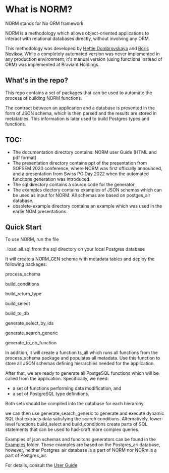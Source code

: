 # What is NORM?
 
 NORM stands for No ORM framework.
 
 NORM is a methodology which allows object-oriented applications to interact with relational databases
 directly, without involving any ORM. 
 
 This methodology was developed by [Hettie Dombrovskaya](https://github.com/hettie-d) and [Boris Novikov](https://github.com/bn1206). While a completely automated version was never implemented in any production environment, it's manual version (using functions instead of ORM) was implemented at Braviant Holdings.

## What's in the repo?

This repo contains a set of packages that can be used to automate the process of building NORM functions.

The contract between an applicarion and a database is presented in the form of JSON schema, which is then parsed and the results are stored in metatables. This information is later used to build Postgres types and functions.


 
 ##  TOC:
 
 * The documentation directory contains: NORM user Guide (HTML and pdf format)
 * The presentation directory contains ppt of the  presentation from SOFSEM 2020 conference, where NORM was first officially announced, and a presentation from Swiss PG Day 2022 when the automated funcitons generation was introduced.
 * The sql directory contains a source code for the generator
 * The examples diectory contains examples of JSON schemas which can be used as input for NORM. All schemas are based on postges_air database.
 * obsolete-example directory contains an example which was used in the earlie NOM presentations.

## Quick Start

To use NORM, run the file 

\_load\_all.sql from the sql directory on your local Postgres database

It will create a NORM_GEN schema with metadata tables and deploy the following packages:

process_schema

build_conditions

build_return_type

build_select

build_to_db

generate_select_by_ids

generate_search_generic

generate_to_db_function


In addition, it will create a function ts_all which runs all functions from the process_schema package and populates all metadata. Use this function to store all JSON schemas defining hierarchies needed for the application. 

After that, we are ready to generate all PostgeSQL functions which will be called from the application. Specifically, we need:

-  a set of functions performing data modification, and
- a set of PostgreSQL type definitions.

Both sets should be compiled into the database for each hierarchy.

we can then use generate_search_generic to generate and execute dynamic SQL that extracts data satisfying the search conditions. Alternatively, lower-level functions build_select  and build_conditions create parts of SQL statements that can be used to had-craft more complex queries. 

Examples of json schemas and funcitons generators can be found in the [Examples](examples) folder. These examples are based on the Postgres_ari database, however, neither Postgres_air database is a part of NORM nor NORm is a part of Postgres_air. 

For details, consult the [User Guide](documentation/norm-ug.html) 

